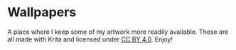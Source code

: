 # Wallpapers

A place where I keep some of my artwork more readily available.
These are all made with Krita and licensed under [CC BY 4.0](https://creativecommons.org/licenses/by/4.0/). Enjoy!